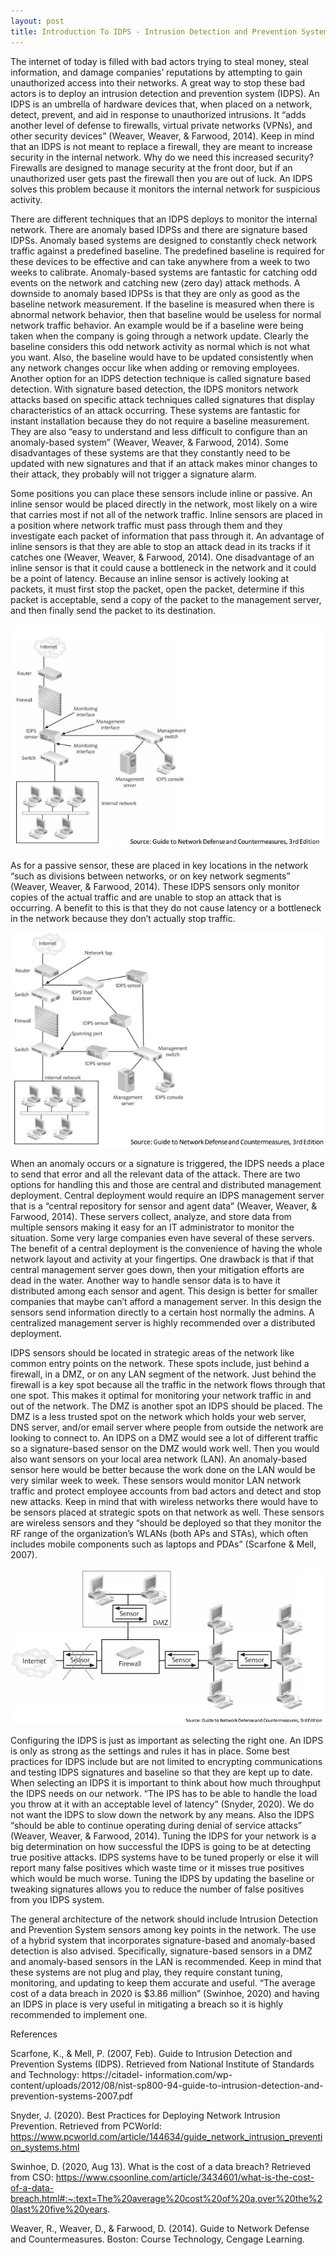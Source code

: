 ```yaml
---
layout: post
title: Introduction To IDPS - Intrusion Detection and Prevention Systems
---
```



  The internet of today is filled with bad actors trying to steal money, steal information, and damage companies’ reputations by attempting to gain unauthorized access into their networks. A great way to stop these bad actors is to deploy an intrusion detection and prevention system (IDPS). An IDPS is an umbrella of hardware devices that, when placed on a network, detect, prevent, and aid in response to unauthorized intrusions. It “adds another level of defense to firewalls, virtual private networks (VPNs), and other security devices” (Weaver, Weaver, & Farwood, 2014). Keep in mind that an IDPS is not meant to replace a firewall, they are meant to increase security in the internal network. Why do we need this increased security? Firewalls are designed to manage security at the front door, but if an unauthorized user gets past the firewall then you are out of luck. An IDPS solves this problem because it monitors the internal network for suspicious activity.

  There are different techniques that an IDPS deploys to monitor the internal network. There are anomaly based IDPSs and there are signature based IDPSs. Anomaly based systems are designed to constantly check network traffic against a predefined baseline. The predefined baseline is required for these devices to be effective and can take anywhere from a week to two weeks to calibrate. Anomaly-based systems are fantastic for catching odd events on the network and catching new (zero day) attack methods. A downside to anomaly based IDPSs is that they are only as good as the baseline network measurement. If the baseline is measured when there is abnormal network behavior, then that baseline would be useless for normal network traffic behavior. An example would be if a baseline were being taken when the company is going through a network update. Clearly the baseline considers this odd network activity as normal which is not what you want. Also, the baseline would have to be updated consistently when any network changes occur like when adding or removing employees. Another option for an IDPS detection technique is called signature based detection. With signature based detection, the IDPS monitors network attacks based on specific attack techniques called signatures that display characteristics of an attack occurring. These systems are fantastic for instant installation because they do not require a baseline measurement. They are also “easy to understand and less difficult to configure than an anomaly-based system” (Weaver, Weaver, & Farwood, 2014). Some disadvantages of these systems are that they constantly need to be updated with new signatures and that if an attack makes minor changes to their attack, they probably will not trigger a signature alarm. 

  Some positions you can place these sensors include inline or passive. An inline sensor would be placed directly in the network, most likely on a wire that carries most if not all of the network traffic. Inline sensors are placed in a position where network traffic must pass through them and they investigate each packet of information that pass through it. An advantage of inline sensors is that they are able to stop an attack dead in its tracks if it catches one (Weaver, Weaver, & Farwood, 2014). One disadvantage of an inline sensor is that it could cause a bottleneck in the network and it could be a point of latency. Because an inline sensor is actively looking at packets, it must first stop the packet, open the packet, determine if this packet is acceptable, send a copy of the packet to the management server, and then finally send the packet to its destination. 

![InlineSensor](/images/PositioningAnInlineSensor.PNG "Inline")

  As for a passive sensor, these are placed in key locations in the network “such as divisions between networks, or on key network segments” (Weaver, Weaver, & Farwood, 2014). These IDPS sensors only monitor copies of the actual traffic and are unable to stop an attack that is occurring. A benefit to this is that they do not cause latency or a bottleneck in the network because they don’t actually stop traffic. 

![PassiveSensor](/images/PositioningAPassiveSensor.PNG "Passive")

  When an anomaly occurs or a signature is triggered, the IDPS needs a place to send that error and all the relevant data of the attack. There are two options for handling this and those are central and distributed management deployment. Central deployment would require an IDPS management server that is a “central repository for sensor and agent data” (Weaver, Weaver, & Farwood, 2014). These servers collect, analyze, and store data from multiple sensors making it easy for an IT administrator to monitor the situation. Some very large companies even have several of these servers. The benefit of a central deployment is the convenience of having the whole network layout and activity at your fingertips. One drawback is that if that central management server goes down, then your mitigation efforts are dead in the water. Another way to handle sensor data is to have it distributed among each sensor and agent. This design is better for smaller companies that maybe can’t afford a management server. In this design the sensors send information directly to a certain host normally the admins. A centralized management server is highly recommended over a distributed deployment.

  IDPS sensors should be located in strategic areas of the network like common entry points on the network. These spots include, just behind a firewall, in a DMZ, or on any LAN segment of the network. Just behind the firewall is a key spot because all the traffic in the network flows through that one spot. This makes it optimal for monitoring your network traffic in and out of the network. The DMZ is another spot an IDPS should be placed. The DMZ is a less trusted spot on the network which holds your web server, DNS server, and/or email server where people from outside the network are looking to connect to. An IDPS on a DMZ would see a lot of different traffic so a signature-based sensor on the DMZ would work well. Then you would also want sensors on your local area network (LAN). An anomaly-based sensor here would be better because the work done on the LAN would be very similar week to week. These sensors would monitor LAN network traffic and protect employee accounts from bad actors and detect and stop new attacks. Keep in mind that with wireless networks there would have to be sensors placed at strategic spots on that network as well. These sensors are wireless sensors and they “should be deployed so that they monitor the RF range of the organization’s WLANs (both APs and STAs), which often includes mobile components such as laptops and PDAs” (Scarfone & Mell, 2007). 

![IDPSPositioning](/images/IDPSSensorPositioning.PNG "IDPS Positioning")

  Configuring the IDPS is just as important as selecting the right one. An IDPS is only as strong as the settings and rules it has in place. Some best practices for IDPS include but are not limited to encrypting communications and testing IDPS signatures and baseline so that they are kept up to date. When selecting an IDPS it is important to think about how much throughput the IDPS needs on our network. “The IPS has to be able to handle the load you throw at it with an acceptable level of latency” (Snyder, 2020). We do not want the IDPS to slow down the network by any means. Also the IDPS “should be able to continue operating during denial of service attacks” (Weaver, Weaver, & Farwood, 2014). Tuning the IDPS for your network is a big determination on how successful the IDPS is going to be at detecting true positive attacks. IDPS systems have to be tuned properly or else it will report many false positives which waste time or it misses true positives which would be much worse. Tuning the IDPS by updating the baseline or tweaking signatures allows you to reduce the number of false positives from you IDPS system. 
  
  The general architecture of the network should include Intrusion Detection and Prevention System sensors among key points in the network. The use of a hybrid system that incorporates signature-based and anomaly-based detection is also advised. Specifically, signature-based sensors in a DMZ and anomaly-based sensors in the LAN is recommended. Keep in mind that these systems are not plug and play, they require constant tuning, monitoring, and updating to keep them accurate and useful. “The average cost of a data breach in 2020 is $3.86 million” (Swinhoe, 2020) and having an IDPS in place is very useful in mitigating a breach so it is highly recommended to implement one.


References

Scarfone, K., & Mell, P. (2007, Feb). Guide to Intrusion Detection and Prevention Systems (IDPS). Retrieved from National Institute of Standards and Technology: https://citadel- information.com/wp-content/uploads/2012/08/nist-sp800-94-guide-to-intrusion-detection-and-prevention-systems-2007.pdf

Snyder, J. (2020). Best Practices for Deploying Network Intrusion Prevention. Retrieved from PCWorld:             https://www.pcworld.com/article/144634/guide_network_intrusion_prevention_systems.html

Swinhoe, D. (2020, Aug 13). What is the cost of a data breach? Retrieved from CSO: https://www.csoonline.com/article/3434601/what-is-the-cost-of-a-data-breach.html#:~:text=The%20average%20cost%20of%20a,over%20the%20last%20five%20years.

Weaver, R., Weaver, D., & Farwood, D. (2014). Guide to Network Defense and Countermeasures. Boston: Course Technology, Cengage Learning.




